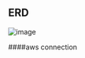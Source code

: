 ## ERD
![image](https://user-images.githubusercontent.com/44967760/133442086-ba05add5-9f6d-4ae8-a78e-162fc47cbba0.png)

####aws connection